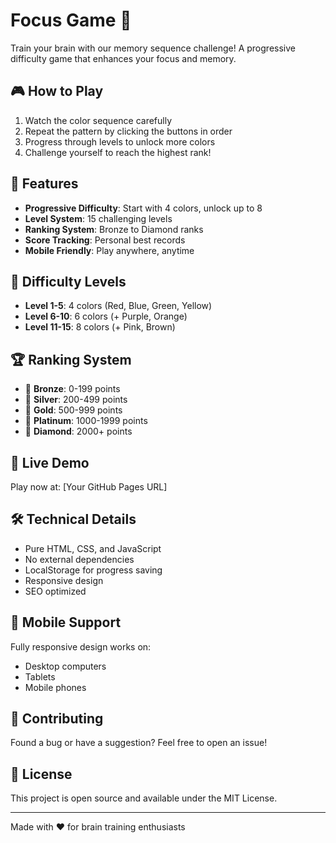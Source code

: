 # Focus Game 🧠

Train your brain with our memory sequence challenge! A progressive difficulty game that enhances your focus and memory.

## 🎮 How to Play

1. Watch the color sequence carefully
2. Repeat the pattern by clicking the buttons in order
3. Progress through levels to unlock more colors
4. Challenge yourself to reach the highest rank!

## 🌟 Features

- **Progressive Difficulty**: Start with 4 colors, unlock up to 8
- **Level System**: 15 challenging levels
- **Ranking System**: Bronze to Diamond ranks
- **Score Tracking**: Personal best records
- **Mobile Friendly**: Play anywhere, anytime

## 🎯 Difficulty Levels

- **Level 1-5**: 4 colors (Red, Blue, Green, Yellow)
- **Level 6-10**: 6 colors (+ Purple, Orange)
- **Level 11-15**: 8 colors (+ Pink, Brown)

## 🏆 Ranking System

- 🥉 **Bronze**: 0-199 points
- 🥈 **Silver**: 200-499 points  
- 🥇 **Gold**: 500-999 points
- 💎 **Platinum**: 1000-1999 points
- 💠 **Diamond**: 2000+ points

## 🚀 Live Demo

Play now at: [Your GitHub Pages URL]

## 🛠️ Technical Details

- Pure HTML, CSS, and JavaScript
- No external dependencies
- LocalStorage for progress saving
- Responsive design
- SEO optimized

## 📱 Mobile Support

Fully responsive design works on:
- Desktop computers
- Tablets
- Mobile phones

## 🤝 Contributing

Found a bug or have a suggestion? Feel free to open an issue!

## 📄 License

This project is open source and available under the MIT License.

---

Made with ❤️ for brain training enthusiasts
